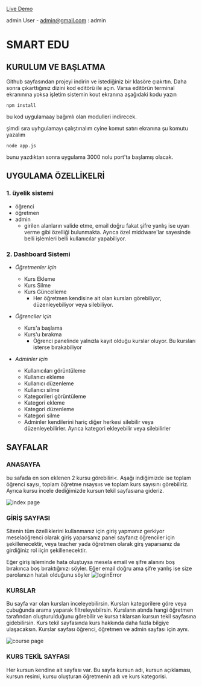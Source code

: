[Live Demo](https://smarteducationapp.herokuapp.com/)  

admin User - admin@gmail.com : admin

# SMART EDU

## KURULUM VE BAŞLATMA
Github sayfasından projeyi indirin ve istediğiniz bir klasöre çıakrtın. Daha sonra çıkarttığınız dizini kod editörü ile açın. Varsa editörün terminal ekranınına yoksa işletim sistemin kout ekranına aşağıdaki kodu yazın
```console 
npm install
```
bu kod uygulamaay bağımlı olan modulleri indirecek.

şimdi sıra uyhgulamayı çalıştırıalım cyine komut satırı ekranına şu komutu yazalım

```console
node app.js
```
bunu yazdıktan sonra uygulama 3000 nolu port'ta başlamış olacak.

## UYGULAMA ÖZELLİKELRİ

### 1. **üyelik sistemi**
  - öğrenci 
  - öğretmen
  - admin
     -  girilen alanların valide etme, email doğru fakat şifre yanlış ise uyarı verme gibi özelliği bulunmakta. Ayrıca özel middware'lar sayesinde belli işlemleri belli kullanıcılar yapabiliyor.

### 2. **Dashboard Sistemi**

- *Öğretmenler için*
  - Kurs Ekleme 
  - Kurs Silme
  - Kurs Güncelleme
    - Her öğretmen kendisine ait olan kursları görebiliyor, düzenleyebiliyor veya silebiliyor.   
	

- *Öğrenciler için*
  - Kurs'a başlama 
  - Kurs'u bırakma
    - Öğrenci panelinde yalnızla kayıt olduğu kurslar oluyor. Bu kursları isterse bırakabiliyor

- *Adminler için*
  - Kullanıcıları görüntüleme
  - Kullanıcı ekleme
  - Kullanıcı düzenleme
  - Kullanıcı silme
  - Kategorileri görüntüleme
  - Kategori ekleme
  - Kategori düzenleme
  - Kategori silme
   - Adminler kendilerini hariç diğer herkesi silebilir veya düzenleyebilirler. Ayrıca kategori ekleyebilir veya silebilirler

## SAYFALAR

### ANASAYFA
  
bu safada en son eklenen 2 kursu görebiliri<. Aşağı indiğimizde ise toplam öğrenci saysı, toplam öğretme nsaysııs ve toplam kurs sayısını görebiliriz. Ayrıca kursu incele dediğimizde kursun tekil sayfasıana gideriz. 

![index page](https://i.ibb.co/2sm4mW5/zyro-image.png)  

### GİRİŞ SAYFASI
Sitenin tüm özelliklerini kullanmanız için giriş yapmanız gerkiyor meselaöğrenci olarak giriş yaparsanız panel sayfanız öğrenciler için şekillenecektir, veya teacher yada öğretmen olarak girş yaparsanız da girdiğiniz rol iiçin şekillenecektir.  

Eğer giriş işleminde hata oluştuysa mesela email ve şifre alanını boş bırakınca boş bıraktığınızı söyler. Eğer email doğru ama şifre yanlış ise size parolanızın hatalı olduğunu söyler
![loginError](https://i.ibb.co/zsw35wH/Web-yakalama-7-5-2022-145556-localhost.jpg)

### KURSLAR  

Bu sayfa var olan kursları inceleyebilirsin. Kursları kategorilere göre veya çubuğunda arama yaparak filtreleyebilrsin. Kursların atında hangi öğretmen tarafından oluşturulduğunu görebilir ve kursa tıklarsan kursun tekil sayfasına gidebilirsin. Kurs tekil sayfasında kurs hakkında daha fazla bilgiye ulaşacaksın.  Kurslar sayfası öğrenci, öğretmen ve admin sayfası için aynı.

![course page](https://i.ibb.co/DYVfZJn/zyro-image-1.png)

### KURS TEKİL SAYFASI

Her kursun kendine ait sayfası var. Bu sayfa kursun adı, kursun açıklaması, kursun resimi, kursu oluşturan öğretmenin adı ve kurs kategorisi. 
